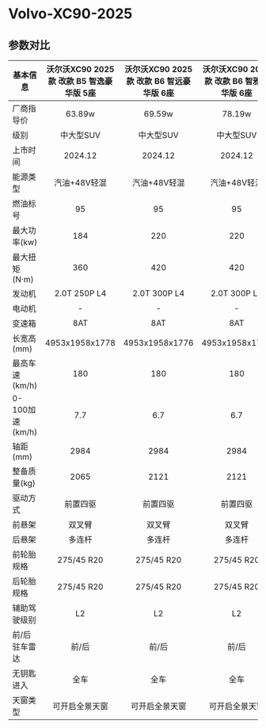 # Volvo-XC90-2025

## 参数对比

| 基本信息 | 沃尔沃XC90 2025款 改款 B5 智逸豪华版 5座 | 沃尔沃XC90 2025款 改款 B6 智远豪华版 6座 | 沃尔沃XC90 2025款 改款 B6 智雅豪华版 6座 |
| -- | :--: | :--: | :--: |
| 厂商指导价      | 63.89w | 69.59w | 78.19w |
| 级别      |   中大型SUV    |   中大型SUV |   中大型SUV |
| 上市时间 |   2024.12    |    2024.12 |    2024.12 |
| 能源类型 |   汽油+48V轻混    |    汽油+48V轻混 |    汽油+48V轻混 |
| 燃油标号 |   95    |    95 |    95 |
| 最大功率(kw) |   184    |    220 |    220 |
| 最大扭矩(N·m) |   360    |    420 |    420 |
| 发动机 |   2.0T 250P L4    |    2.0T 300P L4 |    2.0T 300P L4 |
| 电动机 |   -    |    - |    - |
| 变速箱 |   8AT    |    8AT |    8AT |
| 长宽高(mm) |   4953x1958x1778    |    4953x1958x1776 |    4953x1958x1776 |
| 最高车速(km/h) |   180    |    180 |    180 |
| 0-100加速(km/h) |   7.7    |    6.7 |    6.7 |
| 轴距(mm) |   2984    |    2984 |    2984 |
| 整备质量(kg) |   2065    |    2121 |    2121 |
| 驱动方式 |   前置四驱    |    前置四驱 |    前置四驱 |
| 前悬架 |   双叉臂    |    双叉臂 |    双叉臂 |
| 后悬架 |   多连杆    |    多连杆 |    多连杆 |
| 前轮胎规格 |   275/45 R20    |    275/45 R20 |    275/45 R20 |
| 后轮胎规格 |   275/45 R20    |    275/45 R20 |    275/45 R20 |
| 辅助驾驶级别 |   L2    |    L2 |    L2 |
| 前/后驻车雷达 |   前/后    |    前/后  |    前/后  |
| 无钥匙进入 |   全车    |    全车 |    全车 |
| 天窗类型 |   可开启全景天窗    |    可开启全景天窗 |    可开启全景天窗 |
